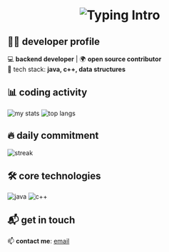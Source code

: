 <h1 align="center">
  <img src="https://readme-typing-svg.demolab.com?font=Fira+Code&pause=1000&color=22D3EE&center=true&width=500&lines=Hi%2C+I'm+Mudassir+Ahraf" alt="Typing Intro" />
</h1>

## 👨‍💻 developer profile
💻 **backend developer** | 🌍 **open source contributor**  
🔧 tech stack: **java, c++, data structures**  

## 📊 coding activity
![my stats](https://github-readme-stats.vercel.app/api?username=mudassir-92&show_icons=true&hide_border=true)
![top langs](https://github-readme-stats.vercel.app/api/top-langs/?username=mudassir-92&layout=compact&hide=html,css)

## 🔥 daily commitment
![streak](https://github-readme-streak-stats.herokuapp.com/?user=mudassir-92&theme=dark)

## 🛠️ core technologies
![java](https://img.shields.io/badge/java-%23ED8B00.svg?logo=java&logoColor=white)
![c++](https://img.shields.io/badge/c++-%2300599C.svg?logo=c%2B%2B&logoColor=white)

## 📬 get in touch
📫 **contact me**: [email](mailto:gem920se@gmail.com)
